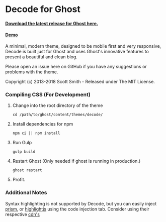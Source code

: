 # Decode for Ghost
#### [Download the latest release for Ghost here.](https://github.com/ScottSmith95/Decode-for-Ghost/releases/download/0.9.1/decode.zip)

#### [Demo](https://decode-ghost-demo.scotthsmith.com)

A minimal, modern theme, designed to be mobile first and very responsive, Decode is built just for Ghost and uses Ghost's innovative features to present a beautiful and clean blog.

Please open an issue here on GitHub if you have any suggestions or problems with the theme.

Copyright (c) 2013-2018 Scott Smith - Released under The MIT License.

### Compiling CSS (For Development)

1. Change into the root directory of the theme

    `cd /path/to/ghost/content/themes/decode/`

2. Install dependencies for npm

    `npm ci || npm install`

3. Run Gulp

    `gulp build`

4. Restart Ghost
    (Only needed if ghost is running in production.)
    
    `ghost restart`

5. Profit.


### Additional Notes

Syntax highlighting is not supported by Decode, but you can easily inject [prism](http://prismjs.com/), or [highlightjs](https://highlightjs.org/) using the code injection tab. Consider using their respective [cdn's](https://cdnjs.com/)
